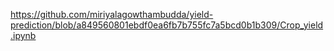 https://github.com/miriyalagowthambudda/yield-prediction/blob/a849560801ebdf0ea6fb7b755fc7a5bcd0b1b309/Crop_yield.ipynb
